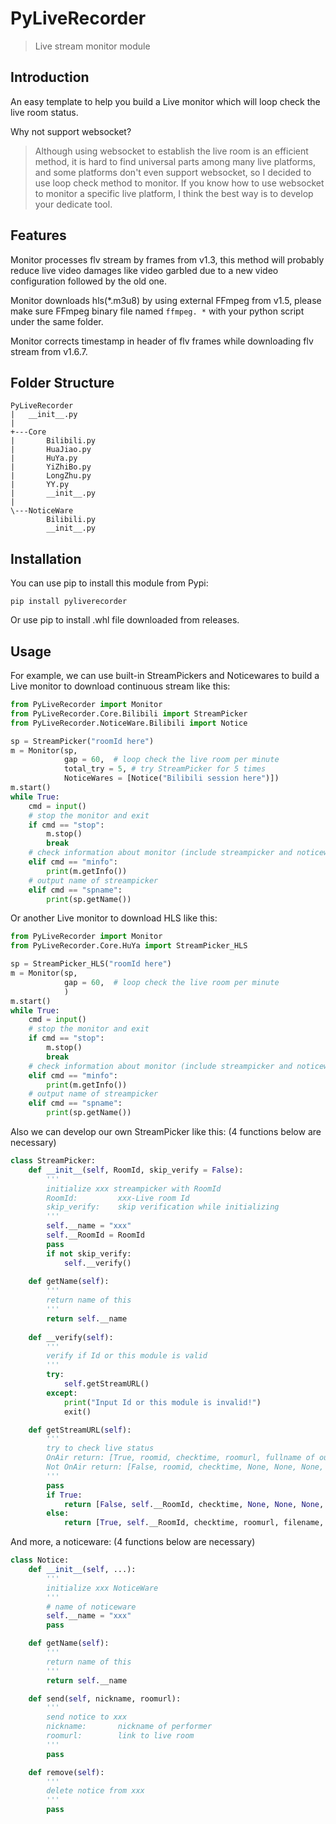 ﻿# PyLiveRecorder

> Live stream monitor module

## Introduction

An easy template to help you build a Live monitor which will loop check the live room status.

Why not support websocket?
> Although using websocket to establish the live room is an efficient method, it is hard to find universal parts among many live platforms, and some platforms don't even support websocket, so I decided to use loop check method to monitor. If you know how to use websocket to monitor a specific live platform, I think the best way is to develop your dedicate tool.

## Features

Monitor processes flv stream by frames from v1.3, this method will probably reduce live video damages like video garbled due to a new video configuration followed by the old one.

Monitor downloads hls(*.m3u8) by using external FFmpeg from v1.5, please make sure FFmpeg binary file named `ffmpeg. *` with your python script under the same folder.

Monitor corrects timestamp in header of flv frames while downloading flv stream from v1.6.7.

## Folder Structure

```
PyLiveRecorder
|   __init__.py
|
+---Core
|       Bilibili.py
|       HuaJiao.py
|       HuYa.py
|       YiZhiBo.py
|       LongZhu.py
|       YY.py
|       __init__.py
|
\---NoticeWare
        Bilibili.py
        __init__.py
```

## Installation

You can use pip to install this module from Pypi:

```
pip install pyliverecorder
```

Or use pip to install .whl file downloaded from releases.

## Usage

For example, we can use built-in StreamPickers and Noticewares to build a Live monitor to download continuous stream like this:

```python
from PyLiveRecorder import Monitor
from PyLiveRecorder.Core.Bilibili import StreamPicker
from PyLiveRecorder.NoticeWare.Bilibili import Notice

sp = StreamPicker("roomId here")
m = Monitor(sp, 
            gap = 60,  # loop check the live room per minute
            total_try = 5, # try StreamPicker for 5 times
            NoticeWares = [Notice("Bilibili session here")])
m.start()
while True:
    cmd = input()
    # stop the monitor and exit
    if cmd == "stop":
        m.stop()
        break
    # check information about monitor (include streampicker and noticewares used)
    elif cmd == "minfo":
        print(m.getInfo())
    # output name of streampicker
    elif cmd == "spname":
        print(sp.getName())
```

Or another Live monitor to download HLS like this:

```python
from PyLiveRecorder import Monitor
from PyLiveRecorder.Core.HuYa import StreamPicker_HLS

sp = StreamPicker_HLS("roomId here")
m = Monitor(sp, 
            gap = 60,  # loop check the live room per minute
            )
m.start()
while True:
    cmd = input()
    # stop the monitor and exit
    if cmd == "stop":
        m.stop()
        break
    # check information about monitor (include streampicker and noticewares used)
    elif cmd == "minfo":
        print(m.getInfo())
    # output name of streampicker
    elif cmd == "spname":
        print(sp.getName())
```

Also we can develop our own StreamPicker like this: (4 functions below are necessary)

```python
class StreamPicker:
    def __init__(self, RoomId, skip_verify = False):
        '''
        initialize xxx streampicker with RoomId
        RoomId:     	xxx-Live room Id
        skip_verify:    skip verification while initializing
        '''
        self.__name = "xxx"
        self.__RoomId = RoomId
        pass
    	if not skip_verify:
        	self.__verify()
        
    def getName(self):
        '''
        return name of this
        '''
        return self.__name
    
    def __verify(self):
        '''
        verify if Id or this module is valid
        '''
        try:
            self.getStreamURL()
        except:
            print("Input Id or this module is invalid!")
            exit()

    def getStreamURL(self):
        '''
        try to check live status
        OnAir return: [True, roomid, checktime, roomurl, fullname of output file, nickname, continuous stream url]
        Not OnAir return: [False, roomid, checktime, None, None, None, None]
        '''
        pass
        if True:
            return [False, self.__RoomId, checktime, None, None, None, None]
        else:
            return [True, self.__RoomId, checktime, roomurl, filename, nickname, url]
```

And more, a noticeware: (4 functions below are necessary)

```python
class Notice:
    def __init__(self, ...):
        '''
        initialize xxx NoticeWare
        '''
        # name of noticeware
        self.__name = "xxx"
        pass

    def getName(self):
        '''
        return name of this
        '''
        return self.__name

    def send(self, nickname, roomurl):
        '''
        send notice to xxx
        nickname:       nickname of performer
        roomurl:        link to live room
        '''
        pass

    def remove(self):
        '''
        delete notice from xxx
        '''
        pass
```